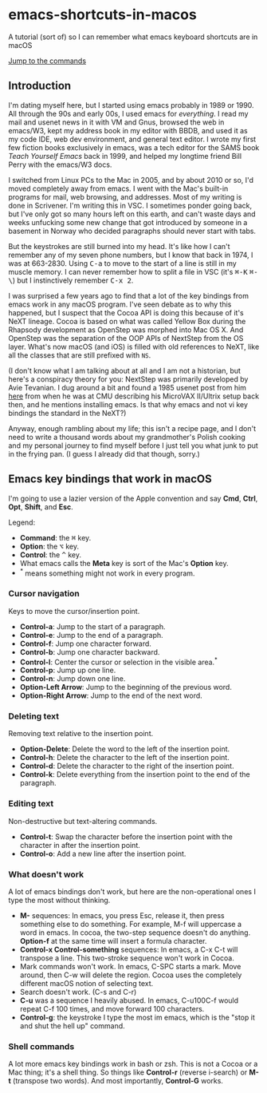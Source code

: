 # emacs-shortcuts-in-macos
A tutorial (sort of) so I can remember what emacs keyboard shortcuts are in macOS

[Jump to the commands](#Emacs-key-bindings-that-work-in-macOS)

## Introduction

I'm dating myself here, but I started using emacs probably in 1989 or 1990. All through the 90s and early 00s, I used emacs for *everything*. I read my mail and usenet news in it with VM and Gnus, browsed the web in emacs/W3, kept my address book in my editor with BBDB, and used it as my code IDE, web dev environment, and general text editor. I wrote my first few fiction books exclusively in emacs, was a tech editor for the SAMS book _Teach Yourself Emacs_ back in 1999, and helped my longtime friend Bill Perry with the emacs/W3 docs.

I switched from Linux PCs to the Mac in 2005, and by about 2010 or so, I'd moved completely away from emacs. I went with the Mac's built-in programs for mail, web browsing, and addresses. Most of my writing is done in Scrivener. I'm writing this in VSC. I sometimes ponder going back, but I've only got so many hours left on this earth, and can't waste days and weeks unfucking some new change that got introduced by someone in a basement in Norway who decided paragraphs should never start with tabs.

But the keystrokes are still burned into my head. It's like how I can't remember any of my seven phone numbers, but I know that back in 1974, I was at 663-2830. Using <kbd>C-a</kbd> to move to the start of a line is still in my muscle memory. I can never remember how to split a file in VSC (it's <kbd>⌘-K</kbd> <kbd>⌘-\\</kbd>) but I instinctively remember <kbd>C-x 2</kbd>.

I was surprised a few years ago to find that a lot of the key bindings from emacs work in any macOS program. I've seen debate as to why this happened, but I suspect that the Cocoa API is doing this because of it's NeXT lineage. Cocoa is based on what was called Yellow Box during the Rhapsody development as OpenStep was morphed into Mac OS X. And OpenStep was the separation of the OOP APIs of NextStep from the OS layer. What's now macOS (and iOS) is filled with old references to NeXT, like all the classes that are still prefixed with `NS`. 

(I don't know what I am talking about at all and I am not a historian, but here's a conspiracy theory for you: NextStep was primarily developed by Avie Tevanian. I dug around a bit and found a 1985 usenet post from him [here](https://www.tech-insider.org/unix/research/1985/0515.html) from when he was at CMU describing his MicroVAX II/Ultrix setup back then, and he mentions installing emacs. Is that why emacs and not vi key bindings the standard in the NeXT?)

Anyway, enough rambling about my life; this isn't a recipe page, and I don't need to write a thousand words about my grandmother's Polish cooking and my personal journey to find myself before I just tell you what junk to put in the frying pan. (I guess I already did that though, sorry.)

## Emacs key bindings that work in macOS

I'm going to use a lazier version of the Apple convention and say **Cmd**, **Ctrl**, **Opt**, **Shift**, and **Esc**. 

Legend:

* **Command**: the <kbd>⌘</kbd> key.
* **Option**: the <kbd>⌥</kbd> key.
* **Control**: the <kbd>^</kbd> key.
* What emacs calls the **Meta** key is sort of the Mac's **Option** key.
* <sup>*</sup> means something might not work in every program.

### Cursor navigation

Keys to move the cursor/insertion point.

* **Control-a**: Jump to the start of a paragraph.
* **Control-e**: Jump to the end of a paragraph.
* **Control-f**: Jump one character forward.
* **Control-b**: Jump one character backward.
* **Control-l**: Center the cursor or selection in the visible area.<sup>*</sup>
* **Control-p**: Jump up one line.
* **Control-n**: Jump down one line.
* **Option-Left Arrow**: Jump to the beginning of the previous word.
* **Option-Right Arrow**: Jump to the end of the next word.

### Deleting text

Removing text relative to the insertion point.

* **Option-Delete**: Delete the word to the left of the insertion point.
* **Control-h**: Delete the character to the left of the insertion point.
* **Control-d**: Delete the character to the right of the insertion point.
* **Control-k**: Delete everything from the insertion point to the end of the paragraph.

### Editing text

Non-destructive but text-altering commands.

* **Control-t**: Swap the character before the insertion point with the character in after the insertion point.
* **Control-o**: Add a new line after the insertion point.

### What doesn't work

A lot of emacs bindings don't work, but here are the non-operational ones I type the most without thinking.

* **M-** sequences: In emacs, you press Esc, release it, then press something else to do something. For example, M-f will uppercase a word in emacs. In cocoa, the two-step sequence doesn't do anything. **Option-f** at the same time will insert a formula character.
* **Control-x Control-something** sequences: In emacs, a C-x C-t will transpose a line. This two-stroke sequence won't work in Cocoa.
* Mark commands won't work. In emacs, C-SPC starts a mark. Move around, then C-w will delete the region. Cocoa uses the completely different macOS notion of selecting text.
* Search doesn't work. (C-s and C-r)
* **C-u** was a sequence I heavily abused. In emacs, C-u100C-f would repeat C-f 100 times, and move forward 100 characters.
* **Control-g**: the keystroke I type the most im emacs, which is the "stop it and shut the hell up" command. 

### Shell commands

A lot more emacs key bindings work in bash or zsh. This is not a Cocoa or a Mac thing; it's a shell thing. So things like **Control-r** (reverse i-search) or **M-t** (transpose two words). And most importantly, **Control-G** works.
